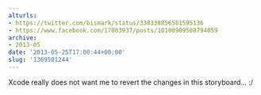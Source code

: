 ```yaml
---
alturls:
- https://twitter.com/bismark/status/338338856581595136
- https://www.facebook.com/17803937/posts/10100909508794059
archive:
- 2013-05
date: '2013-05-25T17:00:44+00:00'
slug: '1369501244'
---
```


Xcode really does not want me to revert the changes in this storyboard... :/

